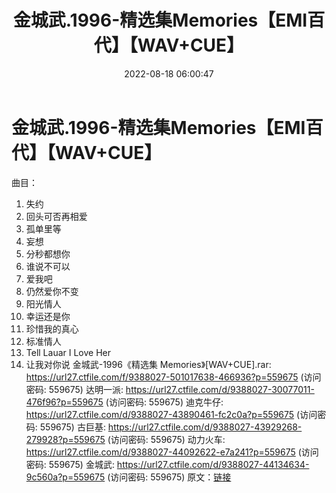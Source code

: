 ﻿---
title: 金城武.1996-精选集Memories【EMI百代】【WAV+CUE】
date: 2022-08-18 06:00:47
categories: WAV车载音乐、镜像
tags: 华语中文
---
# 金城武.1996-精选集Memories【EMI百代】【WAV+CUE】

曲目：
01. 失约
02. 回头可否再相爱
03. 孤单里等
04. 妄想
05. 分秒都想你
06. 谁说不可以
07. 爱我吧
08. 仍然爱你不变
09. 阳光情人
10. 幸运还是你
11. 珍惜我的真心
12. 标准情人
13. Tell Lauar I Love Her
14. 让我对你说
金城武-1996《精选集 Memories》[WAV+CUE].rar: https://url27.ctfile.com/f/9388027-501017638-466936?p=559675
(访问密码: 559675)
达明一派: https://url27.ctfile.com/d/9388027-30077011-476f96?p=559675
(访问密码: 559675)
迪克牛仔: https://url27.ctfile.com/d/9388027-43890461-fc2c0a?p=559675
(访问密码: 559675)
古巨基: https://url27.ctfile.com/d/9388027-43929268-279928?p=559675
(访问密码: 559675)
动力火车: https://url27.ctfile.com/d/9388027-44092622-e7a241?p=559675
(访问密码: 559675)
金城武: https://url27.ctfile.com/d/9388027-44134634-9c560a?p=559675
(访问密码: 559675)
原文：[链接](https://blog.sina.com.cn/s/blog_1647c7e7601030yx3.html)